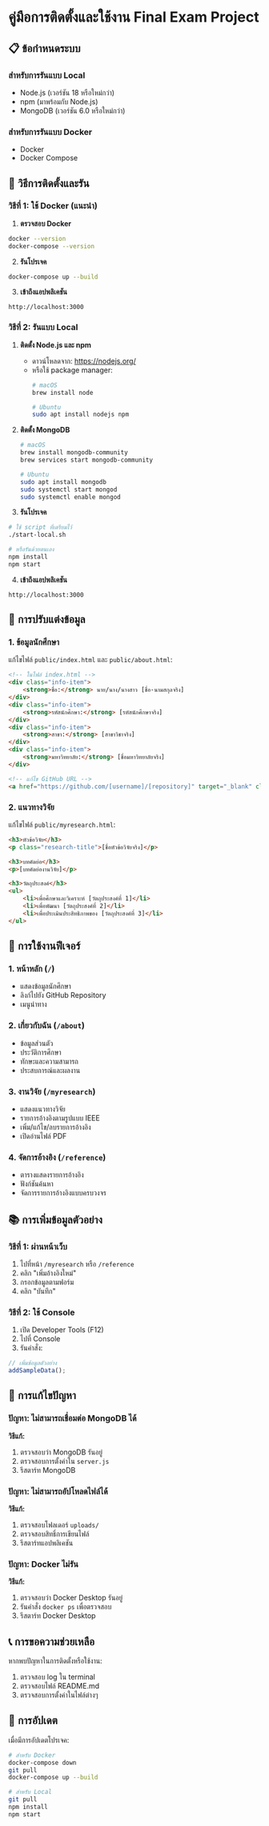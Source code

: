 # คู่มือการติดตั้งและใช้งาน Final Exam Project

## 📋 ข้อกำหนดระบบ

### สำหรับการรันแบบ Local
- Node.js (เวอร์ชัน 18 หรือใหม่กว่า)
- npm (มาพร้อมกับ Node.js)
- MongoDB (เวอร์ชัน 6.0 หรือใหม่กว่า)

### สำหรับการรันแบบ Docker
- Docker
- Docker Compose

## 🚀 วิธีการติดตั้งและรัน

### วิธีที่ 1: ใช้ Docker (แนะนำ)

1. **ตรวจสอบ Docker**
```bash
docker --version
docker-compose --version
```

2. **รันโปรเจค**
```bash
docker-compose up --build
```

3. **เข้าถึงแอปพลิเคชัน**
```
http://localhost:3000
```

### วิธีที่ 2: รันแบบ Local

1. **ติดตั้ง Node.js และ npm**
   - ดาวน์โหลดจาก: https://nodejs.org/
   - หรือใช้ package manager:
     ```bash
     # macOS
     brew install node
     
     # Ubuntu
     sudo apt install nodejs npm
     ```

2. **ติดตั้ง MongoDB**
   ```bash
   # macOS
   brew install mongodb-community
   brew services start mongodb-community
   
   # Ubuntu
   sudo apt install mongodb
   sudo systemctl start mongod
   sudo systemctl enable mongod
   ```

3. **รันโปรเจค**
```bash
# ใช้ script ที่เตรียมไว้
./start-local.sh

# หรือรันด้วยตนเอง
npm install
npm start
```

4. **เข้าถึงแอปพลิเคชัน**
```
http://localhost:3000
```

## 📝 การปรับแต่งข้อมูล

### 1. ข้อมูลนักศึกษา
แก้ไขไฟล์ `public/index.html` และ `public/about.html`:

```html
<!-- ในไฟล์ index.html -->
<div class="info-item">
    <strong>ชื่อ:</strong> นาย/นาง/นางสาว [ชื่อ-นามสกุลจริง]
</div>
<div class="info-item">
    <strong>รหัสนักศึกษา:</strong> [รหัสนักศึกษาจริง]
</div>
<div class="info-item">
    <strong>สาขา:</strong> [สาขาวิชาจริง]
</div>
<div class="info-item">
    <strong>มหาวิทยาลัย:</strong> [ชื่อมหาวิทยาลัยจริง]
</div>

<!-- แก้ไข GitHub URL -->
<a href="https://github.com/[username]/[repository]" target="_blank" class="github-btn">
```

### 2. แนวทางวิจัย
แก้ไขไฟล์ `public/myresearch.html`:

```html
<h3>หัวข้อวิจัย</h3>
<p class="research-title">[ชื่อหัวข้อวิจัยจริง]</p>

<h3>บทคัดย่อ</h3>
<p>[บทคัดย่องานวิจัย]</p>

<h3>วัตถุประสงค์</h3>
<ul>
    <li>เพื่อศึกษาและวิเคราะห์ [วัตถุประสงค์ที่ 1]</li>
    <li>เพื่อพัฒนา [วัตถุประสงค์ที่ 2]</li>
    <li>เพื่อประเมินประสิทธิภาพของ [วัตถุประสงค์ที่ 3]</li>
</ul>
```

## 🔧 การใช้งานฟีเจอร์

### 1. หน้าหลัก (`/`)
- แสดงข้อมูลนักศึกษา
- ลิงก์ไปยัง GitHub Repository
- เมนูนำทาง

### 2. เกี่ยวกับฉัน (`/about`)
- ข้อมูลส่วนตัว
- ประวัติการศึกษา
- ทักษะและความสามารถ
- ประสบการณ์และผลงาน

### 3. งานวิจัย (`/myresearch`)
- แสดงแนวทางวิจัย
- รายการอ้างอิงตามรูปแบบ IEEE
- เพิ่ม/แก้ไข/ลบรายการอ้างอิง
- เปิดอ่านไฟล์ PDF

### 4. จัดการอ้างอิง (`/reference`)
- ตารางแสดงรายการอ้างอิง
- ฟังก์ชันค้นหา
- จัดการรายการอ้างอิงแบบครบวงจร

## 📚 การเพิ่มข้อมูลตัวอย่าง

### วิธีที่ 1: ผ่านหน้าเว็บ
1. ไปที่หน้า `/myresearch` หรือ `/reference`
2. คลิก "เพิ่มอ้างอิงใหม่"
3. กรอกข้อมูลตามฟอร์ม
4. คลิก "บันทึก"

### วิธีที่ 2: ใช้ Console
1. เปิด Developer Tools (F12)
2. ไปที่ Console
3. รันคำสั่ง:
```javascript
// เพิ่มข้อมูลตัวอย่าง
addSampleData();
```

## 🐛 การแก้ไขปัญหา

### ปัญหา: ไม่สามารถเชื่อมต่อ MongoDB ได้
**วิธีแก้:**
1. ตรวจสอบว่า MongoDB รันอยู่
2. ตรวจสอบการตั้งค่าใน `server.js`
3. รีสตาร์ท MongoDB

### ปัญหา: ไม่สามารถอัปโหลดไฟล์ได้
**วิธีแก้:**
1. ตรวจสอบโฟลเดอร์ `uploads/`
2. ตรวจสอบสิทธิ์การเขียนไฟล์
3. รีสตาร์ทแอปพลิเคชัน

### ปัญหา: Docker ไม่รัน
**วิธีแก้:**
1. ตรวจสอบว่า Docker Desktop รันอยู่
2. รันคำสั่ง `docker ps` เพื่อตรวจสอบ
3. รีสตาร์ท Docker Desktop

## 📞 การขอความช่วยเหลือ

หากพบปัญหาในการติดตั้งหรือใช้งาน:
1. ตรวจสอบ log ใน terminal
2. ตรวจสอบไฟล์ README.md
3. ตรวจสอบการตั้งค่าในไฟล์ต่างๆ

## 🔄 การอัปเดต

เมื่อมีการอัปเดตโปรเจค:
```bash
# สำหรับ Docker
docker-compose down
git pull
docker-compose up --build

# สำหรับ Local
git pull
npm install
npm start
``` 